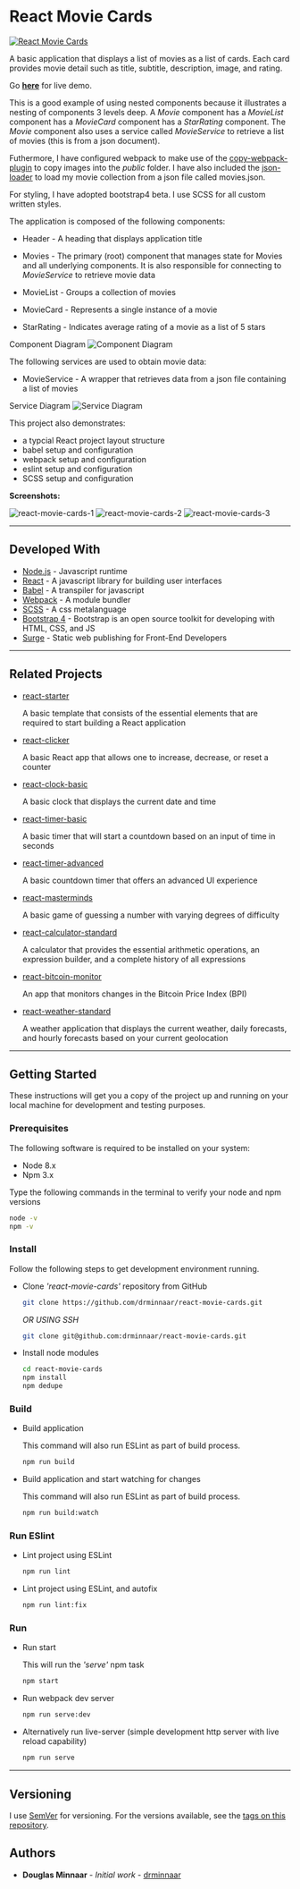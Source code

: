 # React Movie Cards

[![React Movie Cards](http://nikolapacekvetnic.rs/wp-content/uploads/2022/04/Screenshot-2022-04-29-at-15.29.28.png)](https://www.youtube.com/watch?v=nM-y_uBHvlE)

A basic application that displays a list of movies as a list of cards. Each card provides movie detail such as title, subtitle, description, image, and rating.

Go **[here](http://react-movie-cards.drminnaar.me/)** for live demo.

This is a good example of using nested components because it illustrates a nesting of components 3 levels deep. A _Movie_ component has a _MovieList_ component has a _MovieCard_ component has a _StarRating_ component. The _Movie_ component also uses a service called _MovieService_ to retrieve a list of movies (this is from a json document).

Futhermore, I have configured webpack to make use of the [copy-webpack-plugin](https://www.npmjs.com/package/copy-webpack-plugin) to copy images into the _public_ folder. I have also included the [json-loader](https://www.npmjs.com/package/json-loader) to load my movie collection from a json file called movies.json.

For styling, I have adopted bootstrap4 beta. I use SCSS for all custom written styles.

The application is composed of the following components:

- Header - A heading that displays application title

- Movies - The primary (root) component that manages state for Movies and all underlying components. It is also responsible for connecting to _MovieService_ to retrieve movie data

- MovieList - Groups a collection of movies

- MovieCard - Represents a single instance of a movie

- StarRating - Indicates average rating of a movie as a list of 5 stars

Component Diagram
![Component Diagram](https://user-images.githubusercontent.com/33935506/34461060-3526427a-ee29-11e7-8e1c-03f91507c184.png)

The following services are used to obtain movie data:

- MovieService - A wrapper that retrieves data from a json file containing a list of movies

Service Diagram
![Service Diagram](https://user-images.githubusercontent.com/33935506/34461059-34f6e87c-ee29-11e7-9678-848e3e3ffee9.png)

This project also demonstrates:

- a typcial React project layout structure
- babel setup and configuration
- webpack setup and configuration
- eslint setup and configuration
- SCSS setup and configuration

**Screenshots:**

![react-movie-cards-1](https://user-images.githubusercontent.com/33935506/33792483-dc335206-dca9-11e7-8f5d-420dc2ce262d.PNG)
![react-movie-cards-2](https://user-images.githubusercontent.com/33935506/33792484-dc73ffc2-dca9-11e7-91a7-829f6df41648.PNG)
![react-movie-cards-3](https://user-images.githubusercontent.com/33935506/33792485-dcb96fda-dca9-11e7-96fd-6c26435d94ce.PNG)

---

## Developed With

- [Node.js](https://nodejs.org/en/) - Javascript runtime
- [React](https://reactjs.org/) - A javascript library for building user interfaces
- [Babel](https://babeljs.io/) - A transpiler for javascript
- [Webpack](https://webpack.js.org/) - A module bundler
- [SCSS](http://sass-lang.com/) - A css metalanguage
- [Bootstrap 4](https://getbootstrap.com/) - Bootstrap is an open source toolkit for developing with HTML, CSS, and JS
- [Surge] - Static web publishing for Front-End Developers

---

## Related Projects

- [react-starter]

  A basic template that consists of the essential elements that are required to start building a React application

- [react-clicker]

  A basic React app that allows one to increase, decrease, or reset a counter

- [react-clock-basic]

  A basic clock that displays the current date and time

- [react-timer-basic]

  A basic timer that will start a countdown based on an input of time in seconds

- [react-timer-advanced]

  A basic countdown timer that offers an advanced UI experience

- [react-masterminds]

  A basic game of guessing a number with varying degrees of difficulty

- [react-calculator-standard]

  A calculator that provides the essential arithmetic operations, an expression builder, and a complete history of all expressions

- [react-bitcoin-monitor]

  An app that monitors changes in the Bitcoin Price Index (BPI)

- [react-weather-standard]

  A weather application that displays the current weather, daily forecasts, and hourly forecasts based on your current geolocation

---

## Getting Started

These instructions will get you a copy of the project up and running on your local machine for development and testing purposes.

### Prerequisites

The following software is required to be installed on your system:

- Node 8.x
- Npm 3.x

Type the following commands in the terminal to verify your node and npm versions

```bash
node -v
npm -v
```

### Install

Follow the following steps to get development environment running.

- Clone _'react-movie-cards'_ repository from GitHub

  ```bash
  git clone https://github.com/drminnaar/react-movie-cards.git
  ```

  _OR USING SSH_

  ```bash
  git clone git@github.com:drminnaar/react-movie-cards.git
  ```

- Install node modules

  ```bash
  cd react-movie-cards
  npm install
  npm dedupe
  ```

### Build

- Build application

  This command will also run ESLint as part of build process.

  ```bash
  npm run build
  ```

- Build application and start watching for changes

  This command will also run ESLint as part of build process.

  ```bash
  npm run build:watch
  ```

### Run ESlint

- Lint project using ESLint

  ```bash
  npm run lint
  ```

- Lint project using ESLint, and autofix

  ```bash
  npm run lint:fix
  ```

### Run

- Run start

  This will run the _'serve'_ npm task

  ```bash
  npm start
  ```

- Run webpack dev server

  ```bash
  npm run serve:dev
  ```

- Alternatively run live-server (simple development http server with live reload capability)

  ```bash
  npm run serve
  ```

---

## Versioning

I use [SemVer](http://semver.org/) for versioning. For the versions available, see the [tags on this repository](https://github.com/drminnaar/react-movie-cards/tags).

## Authors

- **Douglas Minnaar** - _Initial work_ - [drminnaar](https://github.com/drminnaar)

[surge]: https://surge.sh/
[react-starter]: https://github.com/drminnaar/react-starter
[react-clicker]: https://github.com/drminnaar/react-clicker
[react-clock-basic]: https://github.com/drminnaar/react-clock-basic
[react-timer-basic]: https://github.com/drminnaar/react-timer-basic
[react-timer-advanced]: https://github.com/drminnaar/react-timer-advanced
[react-masterminds]: https://github.com/drminnaar/react-masterminds
[react-movie-cards]: https://github.com/drminnaar/react-movie-cards
[react-calculator-standard]: https://github.com/drminnaar/react-calculator-standard
[react-bitcoin-monitor]: https://github.com/drminnaar/react-bitcoin-monitor
[react-weather-standard]: https://github.com/drminnaar/react-weather-standard
